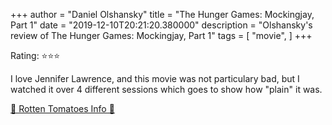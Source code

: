+++
author = "Daniel Olshansky"
title = "The Hunger Games: Mockingjay, Part 1"
date = "2019-12-10T20:21:20.380000"
description = "Olshansky's review of The Hunger Games: Mockingjay, Part 1"
tags = [
    "movie",
]
+++

Rating: ⭐⭐⭐

I love Jennifer Lawrence, and this movie was not particulary bad, but I watched it over 4 different sessions which goes to show how "plain" it was.

[🍅 Rotten Tomatoes Info 🍅](https://www.rottentomatoes.com//m/the_hunger_games_mockingjay_part_1)